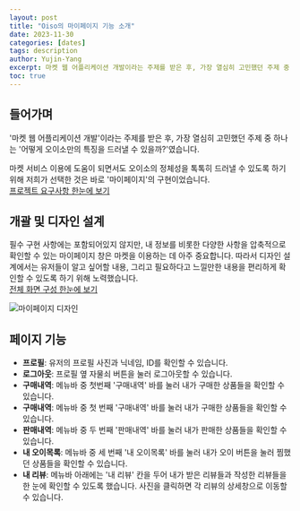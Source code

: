 ```yaml
---
layout: post
title: "Oiso의 마이페이지 기능 소개"
date: 2023-11-30 
categories: [dates]
tags: description
author: Yujin-Yang
excerpt: 마켓 웹 어플리케이션 개발이라는 주제를 받은 후, 가장 열심히 고민했던 주제 중 하나는 '어떻게 오이소만의 특징을 드러낼 수 있을까?'였습니다...
toc: true
---
```


## 들어가며
 '마켓 웹 어플리케이션 개발'이라는 주제를 받은 후, 가장 열심히 고민했던 주제 중 하나는 '어떻게 오이소만의 특징을 드러낼 수 있을까?'였습니다. <br>
 
 마켓 서비스 이용에 도움이 되면서도 오이소의 정체성을 톡톡히 드러낼 수 있도록 하기 위해 저희가 선택한 것은 바로 '마이페이지'의 구현이었습니다.<br>
 [프로젝트 요구사항 한눈에 보기](https://docs.google.com/spreadsheets/d/13xf21WoCUF8Idq2_T3Hkjd5kDhR1O_bbwQH4rXohkF8/edit?usp=sharing)


## 개괄 및 디자인 설계
 필수 구현 사항에는 포함되어있지 않지만, 내 정보를 비롯한 다양한 사항을 압축적으로 확인할 수 있는 마이페이지 창은 마켓을 이용하는 데 아주 중요합니다. 따라서 디자인 설계에서는 유저들이 알고 싶어할 내용, 그리고 필요하다고 느낄만한 내용을 편리하게 확인할 수 있도록 하기 위해 노력했습니다.<br>
 [전체 화면 구성 한눈에 보기](https://www.figma.com/file/puXAFwygAR84p0ITGv9VHa/Menu-Structure?type=design&node-id=0-1&mode=design&t=3vJG8YYLp33K1KRv-0)

![마이페이지 디자인](https://github.com/Sarang-Han/Sarang-Han.github.io/assets/144914664/141b54e0-46f2-403c-9df3-47ca318c64ad)

## 페이지 기능
  - **프로필**: 유저의 프로필 사진과 닉네임, ID를 확인할 수 있습니다.<br>
  - **로그아웃**: 프로필 옆 자물쇠 버튼을 눌러 로그아웃할 수 있습니다.<br>
  - **구매내역**: 메뉴바 중 첫번째 '구매내역' 바를 눌러 내가 구매한 상품들을 확인할 수 있습니다.<br>
  - **구매내역**: 메뉴바 중 첫 번째 '구매내역' 바를 눌러 내가 구매한 상품들을 확인할 수 있습니다.<br>
  - **판매내역**: 메뉴바 중 두 번째 '판매내역' 바를 눌러 내가 판매한 상품들을 확인할 수 있습니다.<br>
  - **내 오이목록**: 메뉴바 중 세 번째 '내 오이목록' 바를 눌러 내가 오이 버튼을 눌러 찜했던 상품들을 확인할 수 있습니다.<br>
  - **내 리뷰**: 메뉴바 아래에는 '내 리뷰' 칸을 두어 내가 받은 리뷰들과 작성한 리뷰들을 한 눈에 확인할 수 있도록 했습니다. 사진을 클릭하면 각 리뷰의 상세창으로 이동할 수 있습니다.<br>

 

